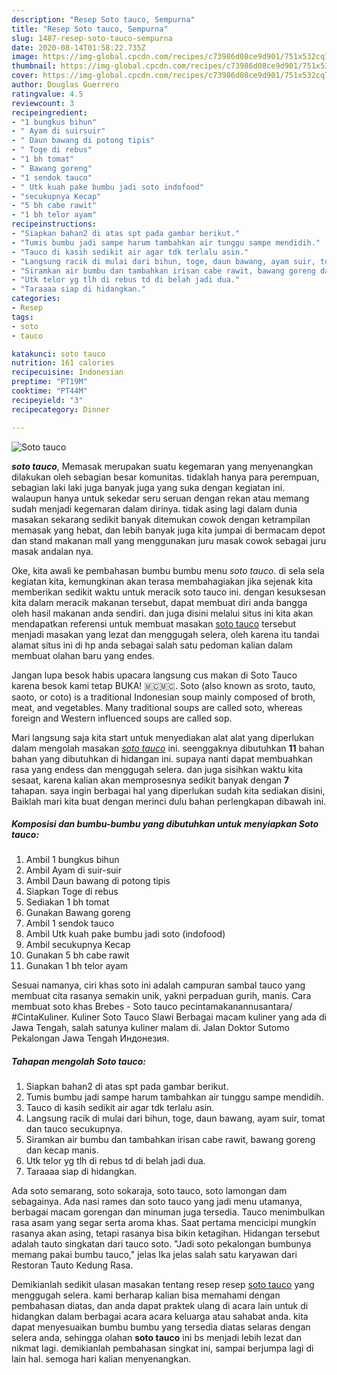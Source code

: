 ```yaml
---
description: "Resep Soto tauco, Sempurna"
title: "Resep Soto tauco, Sempurna"
slug: 1487-resep-soto-tauco-sempurna
date: 2020-08-14T01:58:22.735Z
image: https://img-global.cpcdn.com/recipes/c73986d08ce9d901/751x532cq70/soto-tauco-foto-resep-utama.jpg
thumbnail: https://img-global.cpcdn.com/recipes/c73986d08ce9d901/751x532cq70/soto-tauco-foto-resep-utama.jpg
cover: https://img-global.cpcdn.com/recipes/c73986d08ce9d901/751x532cq70/soto-tauco-foto-resep-utama.jpg
author: Douglas Guerrero
ratingvalue: 4.5
reviewcount: 3
recipeingredient:
- "1 bungkus bihun"
- " Ayam di suirsuir"
- " Daun bawang di potong tipis"
- " Toge di rebus"
- "1 bh tomat"
- " Bawang goreng"
- "1 sendok tauco"
- " Utk kuah pake bumbu jadi soto indofood"
- "secukupnya Kecap"
- "5 bh cabe rawit"
- "1 bh telor ayam"
recipeinstructions:
- "Siapkan bahan2 di atas spt pada gambar berikut."
- "Tumis bumbu jadi sampe harum tambahkan air tunggu sampe mendidih."
- "Tauco di kasih sedikit air agar tdk terlalu asin."
- "Langsung racik di mulai dari bihun, toge, daun bawang, ayam suir, tomat dan tauco secukupnya."
- "Siramkan air bumbu dan tambahkan irisan cabe rawit, bawang goreng dan kecap manis."
- "Utk telor yg tlh di rebus td di belah jadi dua."
- "Taraaaa siap di hidangkan."
categories:
- Resep
tags:
- soto
- tauco

katakunci: soto tauco 
nutrition: 161 calories
recipecuisine: Indonesian
preptime: "PT19M"
cooktime: "PT44M"
recipeyield: "3"
recipecategory: Dinner

---
```



![Soto tauco](https://img-global.cpcdn.com/recipes/c73986d08ce9d901/751x532cq70/soto-tauco-foto-resep-utama.jpg)

<b><i>soto tauco</i></b>, Memasak merupakan suatu kegemaran yang menyenangkan dilakukan oleh sebagian besar komunitas. tidaklah hanya para perempuan, sebagian laki laki juga banyak juga yang suka dengan kegiatan ini. walaupun hanya untuk sekedar seru seruan dengan rekan atau memang sudah menjadi kegemaran dalam dirinya. tidak asing lagi dalam dunia masakan sekarang sedikit banyak ditemukan cowok dengan ketrampilan memasak yang hebat, dan lebih banyak juga kita jumpai di bermacam depot dan stand makanan mall yang menggunakan juru masak cowok sebagai juru masak andalan nya.

Oke, kita awali ke pembahasan bumbu bumbu menu <i>soto tauco</i>. di sela sela kegiatan kita, kemungkinan akan terasa membahagiakan jika sejenak kita memberikan sedikit waktu untuk meracik soto tauco ini. dengan kesuksesan kita dalam meracik makanan tersebut, dapat membuat diri anda bangga oleh hasil makanan anda sendiri. dan juga disini melalui situs ini kita akan mendapatkan referensi untuk membuat masakan <u>soto tauco</u> tersebut menjadi masakan yang lezat dan menggugah selera, oleh karena itu tandai alamat situs ini di hp anda sebagai salah satu pedoman kalian dalam membuat olahan baru yang endes.

Jangan lupa besok habis upacara langsung cus makan di Soto Tauco karena besok kami tetap BUKA! 🇲🇨🇲🇨. Soto (also known as sroto, tauto, saoto, or coto) is a traditional Indonesian soup mainly composed of broth, meat, and vegetables. Many traditional soups are called soto, whereas foreign and Western influenced soups are called sop.


Mari langsung saja kita start untuk menyediakan alat alat yang diperlukan dalam mengolah masakan <u><i>soto tauco</i></u> ini. seenggaknya dibutuhkan <b>11</b> bahan bahan yang dibutuhkan di hidangan ini. supaya nanti dapat membuahkan rasa yang endess dan menggugah selera. dan juga sisihkan waktu kita sesaat, karena kalian akan memprosesnya sedikit banyak dengan <b>7</b> tahapan. saya ingin berbagai hal yang diperlukan sudah kita sediakan disini, Baiklah mari kita buat dengan merinci dulu bahan perlengkapan dibawah ini.

<!--inarticleads1-->

##### Komposisi dan bumbu-bumbu yang dibutuhkan untuk menyiapkan Soto tauco:

1. Ambil 1 bungkus bihun
1. Ambil  Ayam di suir-suir
1. Ambil  Daun bawang di potong tipis
1. Siapkan  Toge di rebus
1. Sediakan 1 bh tomat
1. Gunakan  Bawang goreng
1. Ambil 1 sendok tauco
1. Ambil  Utk kuah pake bumbu jadi soto (indofood)
1. Ambil secukupnya Kecap
1. Gunakan 5 bh cabe rawit
1. Gunakan 1 bh telor ayam


Sesuai namanya, ciri khas soto ini adalah campuran sambal tauco yang membuat cita rasanya semakin unik, yakni perpaduan gurih, manis. Cara membuat soto khas Brebes - Soto tauco pecintamakanannusantara/ #CintaKuliner. Kuliner Soto Tauco Slawi Berbagai macam kuliner yang ada di Jawa Tengah, salah satunya kuliner malam di. Jalan Doktor Sutomo Pekalongan Jawa Tengah Индонезия. 

<!--inarticleads2-->

##### Tahapan mengolah Soto tauco:

1. Siapkan bahan2 di atas spt pada gambar berikut.
1. Tumis bumbu jadi sampe harum tambahkan air tunggu sampe mendidih.
1. Tauco di kasih sedikit air agar tdk terlalu asin.
1. Langsung racik di mulai dari bihun, toge, daun bawang, ayam suir, tomat dan tauco secukupnya.
1. Siramkan air bumbu dan tambahkan irisan cabe rawit, bawang goreng dan kecap manis.
1. Utk telor yg tlh di rebus td di belah jadi dua.
1. Taraaaa siap di hidangkan.


Ada soto semarang, soto sokaraja, soto tauco, soto lamongan dam sebagainya. Ada nasi rames dan soto tauco yang jadi menu utamanya, berbagai macam gorengan dan minuman juga tersedia. Tauco menimbulkan rasa asam yang segar serta aroma khas. Saat pertama mencicipi mungkin rasanya akan asing, tetapi rasanya bisa bikin ketagihan. Hidangan tersebut adalah tauto singkatan dari tauco soto. &#34;Jadi soto pekalongan bumbunya memang pakai bumbu tauco,&#34; jelas Ika jelas salah satu karyawan dari Restoran Tauto Kedung Rasa. 

Demikianlah sedikit ulasan masakan tentang resep resep <u>soto tauco</u> yang menggugah selera. kami berharap kalian bisa memahami dengan pembahasan diatas, dan anda dapat praktek ulang di acara lain untuk di hidangkan dalam berbagai acara acara keluarga atau sahabat anda. kita dapat menyesuaikan bumbu bumbu yang tersedia diatas selaras dengan selera anda, sehingga olahan <b>soto tauco</b> ini bs menjadi lebih lezat dan nikmat lagi. demikianlah pembahasan singkat ini, sampai berjumpa lagi di lain hal. semoga hari kalian menyenangkan.
